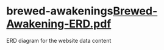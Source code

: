 # brewed-awakenings[Brewed-Awakening-ERD.pdf](https://github.com/tiffani-burk/brewed-awakenings/files/8969235/Brewed-Awakening-ERD.pdf)
ERD diagram for the website data content 
